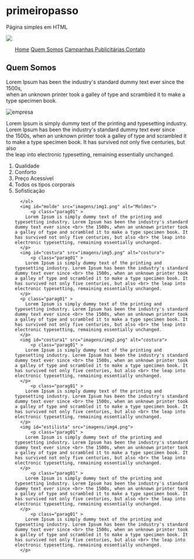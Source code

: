 # primeiropasso
Página simples em HTML 
<!DOCTYPE html>
<html lang="pt-br">
<head>
  <meta charset="UTF-8">
  <meta name="viewport" content="width=device-width, initial-scale=1.0">
  <link rel="stylesheet" href="css/home.css">
  <script src="js/index.js"></script>
  <title>TopFlow</title>
</head>
<body >
  <img id="img01" src="imagens/Modelo.jpg">
  <div class="cabecalho" >
    <ul >
      <a class="menu" href="home.html" >Home</a>
      <a class="menu" href="quemsomos.html">Quem Somos</a>
      <a class="menu" href="campanhas.html" >Campanhas Publicitárias </a>
      <a class="menu" href="#" >Contato</a>
    </ul>
  </div>
  <div class="text" >
    <h2 class="titulo" > Quem Somos</h2>
    <p class="parag01" >
	    Lorem Ipsum has been the industry's standard dummy text ever since the 1500s,<br> when an unknown printer took a galley of type and scrambled it to make a type specimen book.
	  </p>
	  <img id="img" src="imagens/img.png" alt="empresa" >
	  <p class="parag01" >
	    Lorem Ipsum is simply dummy text of the printing and typesetting industry. Lorem Ipsum has been the industry's standard dummy text ever since <br> the 1500s, when an unknown printer took a galley of type and scrambled it to make a type specimen book. It has survived not only five centuries, but also <br> the leap into electronic typesetting, remaining essentially unchanged.
	  </p>
	  <ol id="lista">
	    <li >Qualidade </li>
	    <li >Conforto</li>
	    <li >Preço Acessível </li>
	    <li >Todos os tipos corporais </li>
	    <li >Sofisticação </li>
	    
	  </ol>
	  <img id="molde" src="imagens/img1.png" alt="Moldes">
	  	  <p class="parag01" >
	    Lorem Ipsum is simply dummy text of the printing and typesetting industry. Lorem Ipsum has been the industry's standard dummy text ever since <br> the 1500s, when an unknown printer took a galley of type and scrambled it to make a type specimen book. It has survived not only five centuries, but also <br> the leap into electronic typesetting, remaining essentially unchanged.
	  </p>
	  <img id="costura" src="imagens/img5.png" alt="costura">
	  	  <p class="parag01" >
	    Lorem Ipsum is simply dummy text of the printing and typesetting industry. Lorem Ipsum has been the industry's standard dummy text ever since <br> the 1500s, when an unknown printer took a galley of type and scrambled it to make a type specimen book. It has survived not only five centuries, but also <br> the leap into electronic typesetting, remaining essentially unchanged.
	  </p>
	  <p class="parag01" >
	    Lorem Ipsum is simply dummy text of the printing and typesetting industry. Lorem Ipsum has been the industry's standard dummy text ever since <br> the 1500s, when an unknown printer took a galley of type and scrambled it to make a type specimen book. It has survived not only five centuries, but also <br> the leap into electronic typesetting, remaining essentially unchanged.
	  </p>
	  <img id="costura1" src="imagens/img2.png" alt="costura">
	  	  <p class="parag01" >
	    Lorem Ipsum is simply dummy text of the printing and typesetting industry. Lorem Ipsum has been the industry's standard dummy text ever since <br> the 1500s, when an unknown printer took a galley of type and scrambled it to make a type specimen book. It has survived not only five centuries, but also <br> the leap into electronic typesetting, remaining essentially unchanged.
	  </p>
	  	  <p class="parag01" >
	    Lorem Ipsum is simply dummy text of the printing and typesetting industry. Lorem Ipsum has been the industry's standard dummy text ever since <br> the 1500s, when an unknown printer took a galley of type and scrambled it to make a type specimen book. It has survived not only five centuries, but also <br> the leap into electronic typesetting, remaining essentially unchanged.
	  </p>
	  <img id="estilista" src="imagens/img4.png">
	  	  <p class="parag01" >
	    Lorem Ipsum is simply dummy text of the printing and typesetting industry. Lorem Ipsum has been the industry's standard dummy text ever since <br> the 1500s, when an unknown printer took a galley of type and scrambled it to make a type specimen book. It has survived not only five centuries, but also <br> the leap into electronic typesetting, remaining essentially unchanged.
	  </p>
	  	  <p class="parag01" >
	    Lorem Ipsum is simply dummy text of the printing and typesetting industry. Lorem Ipsum has been the industry's standard dummy text ever since <br> the 1500s, when an unknown printer took a galley of type and scrambled it to make a type specimen book. It has survived not only five centuries, but also <br> the leap into electronic typesetting, remaining essentially unchanged.
	  </p>
	  	  <p class="parag01" >
	    Lorem Ipsum is simply dummy text of the printing and typesetting industry. Lorem Ipsum has been the industry's standard dummy text ever since <br> the 1500s, when an unknown printer took a galley of type and scrambled it to make a type specimen book. It has survived not only five centuries, but also <br> the leap into electronic typesetting, remaining essentially unchanged.
	  </p>
	  
  </div>
  
</body>
